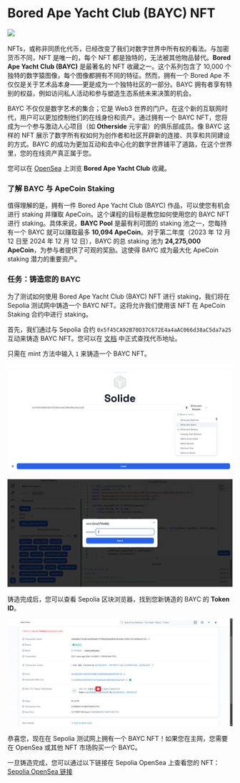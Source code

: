 # Bored Ape Yacht Club (BAYC) NFT

<img src="https://i.seadn.io/gae/Ju9CkWtV-1Okvf45wo8UctR-M9He2PjILP0oOvxE89AyiPPGtrR3gysu1Zgy0hjd2xKIgjJJtWIc0ybj4Vd7wv8t3pxDGHoJBzDB?w" height="50" w="50" />

NFTs，或称非同质化代币，已经改变了我们对数字世界中所有权的看法。与加密货币不同，NFT 是唯一的，每个 NFT 都是独特的，无法被其他物品替代。**Bored Ape Yacht Club (BAYC)** 是最著名的 NFT 收藏之一。这个系列包含了 10,000 个独特的数字猿图像，每个图像都拥有不同的特征。然而，拥有一个 Bored Ape 不仅仅是关于艺术品本身——更是成为一个独特社区的一部分。BAYC 拥有者享有特别的权益，例如访问私人活动和参与塑造生态系统未来决策的机会。

BAYC 不仅仅是数字艺术的集合；它是 Web3 世界的门户。在这个新的互联网时代，用户可以更加控制他们的在线身份和资产。通过拥有一个 BAYC NFT，您将成为一个参与激动人心项目（如 **Otherside** 元宇宙）的俱乐部成员。像 BAYC 这样的 NFT 展示了数字所有权如何为创作者和社区开辟新的连接、共享和共同建设的方式。BAYC 的成功为更加互动和去中心化的数字世界铺平了道路，在这个世界里，您的在线资产真正属于您。

您可以在 [OpenSea](https://opensea.io/collection/boredapeyachtclub) 上浏览 **Bored Ape Yacht Club** 收藏。

### 了解 BAYC 与 ApeCoin Staking

值得理解的是，拥有一件 Bored Ape Yacht Club (BAYC) 作品，可以使您有机会进行 staking 并赚取 ApeCoin。这个课程的目标是教您如何使用您的 BAYC NFT 进行 staking。具体来说，**BAYC Pool** 是最有利可图的 staking 池之一，您每持有一个 BAYC 就可以赚取最多 **10,094 ApeCoin**。对于第二年度（2023 年 12 月 12 日至 2024 年 12 月 12 日），BAYC 的总 staking 池为 **24,275,000 ApeCoin**，为参与者提供了可观的奖励。这使得 BAYC 成为最大化 ApeCoin staking 潜力的重要资产。

### 任务：铸造您的 BAYC

为了测试如何使用 Bored Ape Yacht Club (BAYC) NFT 进行 staking，我们将在 Sepolia 测试网中铸造一个 BAYC NFT。这将允许我们使用该 NFT 在 ApeCoin Staking 合约中进行 staking。

首先，我们通过与 Sepolia 合约 `0x5f45CA92B70D37C672E4a4aAC066d38aC5da7a25` 互动来铸造 BAYC NFT。您可以在 [文档](https://docs.apestake.io/#/README?id=test-tokens) 中正式查找代币地址。

只需在 mint 方法中输入 `1` 来铸造一个 BAYC NFT。

![](https://raw.githubusercontent.com/POLearn/staking-ape-coin/refs/heads/master/content/assets/images/ide_load_bayc.png)

![](https://raw.githubusercontent.com/POLearn/staking-ape-coin/refs/heads/master/content/assets/images/ide_bayc_mint.png)

铸造完成后，您可以查看 Sepolia 区块浏览器，找到您新铸造的 BAYC 的 **Token ID**。

![](https://raw.githubusercontent.com/POLearn/staking-ape-coin/refs/heads/master/content/assets/images/bayc_id.png)

恭喜您，现在在 Sepolia 测试网上拥有一个 BAYC NFT！如果您在主网，您需要在 OpenSea 或其他 NFT 市场购买一个 BAYC。

一旦铸造完成，您可以通过以下链接在 Sepolia OpenSea 上查看您的 NFT：
[Sepolia OpenSea 链接](https://testnets.opensea.io/assets/sepolia/0x5f45ca92b70d37c672e4a4aac066d38ac5da7a25/{TOKEN_ID})